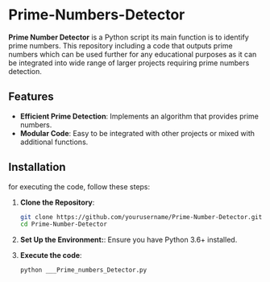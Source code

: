 # Prime-Numbers-Detector

**Prime Number Detector** is a Python script its main function is to identify prime numbers. This repository including a code that outputs prime numbers which can be used further for any educational purposes as it can be integrated into wide range of larger projects requiring prime numbers detection.

## Features

- **Efficient Prime Detection**: Implements an algorithm that provides prime numbers.
- **Modular Code**: Easy to be integrated with other projects or mixed with additional functions.

## Installation

for executing the code, follow these steps:

1. **Clone the Repository**:
   ```bash
   git clone https://github.com/yourusername/Prime-Number-Detector.git
   cd Prime-Number-Detector

2. **Set Up the Environment:**:
Ensure you have Python 3.6+ installed.

3. **Execute the code**:
   ```bash
   python ___Prime_numbers_Detector.py





